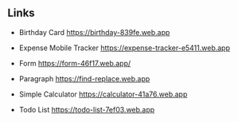 ## Links 

-  Birthday Card     https://birthday-839fe.web.app

-  Expense Mobile Tracker https://expense-tracker-e5411.web.app

-  Form        https://form-46f17.web.app/

-  Paragraph    https://find-replace.web.app

-  Simple Calculator https://calculator-41a76.web.app

-  Todo List       https://todo-list-7ef03.web.app


